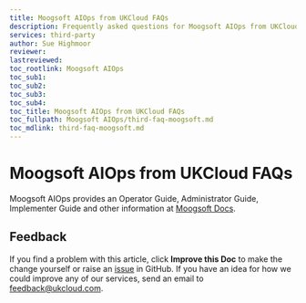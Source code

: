 ```yaml
---
title: Moogsoft AIOps from UKCloud FAQs
description: Frequently asked questions for Moogsoft AIOps from UKCloud
services: third-party
author: Sue Highmoor
reviewer:
lastreviewed: 
toc_rootlink: Moogsoft AIOps
toc_sub1: 
toc_sub2:
toc_sub3:
toc_sub4:
toc_title: Moogsoft AIOps from UKCloud FAQs
toc_fullpath: Moogsoft AIOps/third-faq-moogsoft.md
toc_mdlink: third-faq-moogsoft.md
---
```


# Moogsoft AIOps from UKCloud FAQs

Moogsoft AIOps provides an Operator Guide, Administrator Guide, Implementer Guide and other information at [Moogsoft Docs](https://docs.moogsoft.com/?lang=en).

## Feedback

If you find a problem with this article, click **Improve this Doc** to make the change yourself or raise an [issue](https://github.com/UKCloud/documentation/issues) in GitHub. If you have an idea for how we could improve any of our services, send an email to <feedback@ukcloud.com>.

